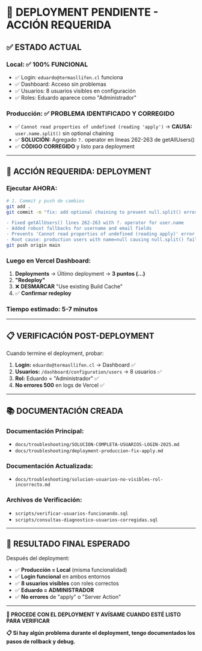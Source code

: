 # 🚀 DEPLOYMENT PENDIENTE - ACCIÓN REQUERIDA

## ✅ **ESTADO ACTUAL**

### Local: ✅ **100% FUNCIONAL**
- ✅ Login: `eduardo@termasllifen.cl` funciona
- ✅ Dashboard: Acceso sin problemas
- ✅ Usuarios: 8 usuarios visibles en configuración
- ✅ Roles: Eduardo aparece como "Administrador"

### Producción: ✅ **PROBLEMA IDENTIFICADO Y CORREGIDO**
- ✅ `Cannot read properties of undefined (reading 'apply')` → **CAUSA:** `user.name.split()` sin optional chaining
- ✅ **SOLUCIÓN:** Agregado `?.` operator en líneas 262-263 de getAllUsers()  
- ✅ **CÓDIGO CORREGIDO** y listo para deployment

---

## 🎯 **ACCIÓN REQUERIDA: DEPLOYMENT**

### **Ejecutar AHORA:**

```bash
# 1. Commit y push de cambios
git add .
git commit -m "fix: add optional chaining to prevent null.split() error in production

- Fixed getAllUsers() lines 262-263 with ?. operator for user.name
- Added robust fallbacks for username and email fields
- Prevents 'Cannot read properties of undefined (reading apply)' error  
- Root cause: production users with name=null causing null.split() failure"
git push origin main
```

### **Luego en Vercel Dashboard:**
1. **Deployments** → Último deployment → **3 puntos (...)**
2. **"Redeploy"** 
3. ❌ **DESMARCAR** "Use existing Build Cache"
4. ✅ **Confirmar redeploy**

### **Tiempo estimado:** 5-7 minutos

---

## 📋 **VERIFICACIÓN POST-DEPLOYMENT**

Cuando termine el deployment, probar:

1. **Login:** `eduardo@termasllifen.cl` → Dashboard ✅
2. **Usuarios:** `/dashboard/configuration/users` → 8 usuarios ✅  
3. **Rol:** Eduardo = "Administrador" ✅
4. **No errores 500** en logs de Vercel ✅

---

## 📚 **DOCUMENTACIÓN CREADA**

### **Documentación Principal:**
- `docs/troubleshooting/SOLUCION-COMPLETA-USUARIOS-LOGIN-2025.md`
- `docs/troubleshooting/deployment-produccion-fix-apply.md`

### **Documentación Actualizada:**
- `docs/troubleshooting/solucion-usuarios-no-visibles-rol-incorrecto.md`

### **Archivos de Verificación:**
- `scripts/verificar-usuarios-funcionando.sql`
- `scripts/consultas-diagnostico-usuarios-corregidas.sql`

---

## 🎯 **RESULTADO FINAL ESPERADO**

Después del deployment:
- ✅ **Producción = Local** (misma funcionalidad)
- ✅ **Login funcional** en ambos entornos
- ✅ **8 usuarios visibles** con roles correctos
- ✅ **Eduardo = ADMINISTRADOR** 
- ✅ **No errores** de "apply" o "Server Action"

---

**🚀 PROCEDE CON EL DEPLOYMENT Y AVÍSAME CUANDO ESTÉ LISTO PARA VERIFICAR**

**📋 Si hay algún problema durante el deployment, tengo documentados los pasos de rollback y debug.**